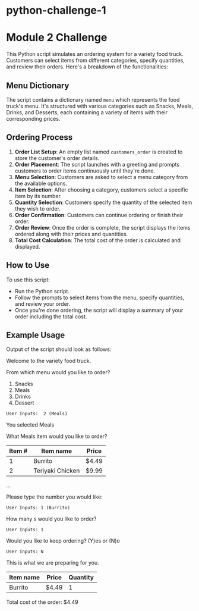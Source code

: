 # python-challenge-1
# Module 2 Challenge

This Python script simulates an ordering system for a variety food truck. Customers can select items from different categories, specify quantities, and review their orders. Here's a breakdown of the functionalities:

## Menu Dictionary

The script contains a dictionary named `menu` which represents the food truck's menu. It's structured with various categories such as Snacks, Meals, Drinks, and Desserts, each containing a variety of items with their corresponding prices.

## Ordering Process

1. **Order List Setup**: An empty list named `customers_order` is created to store the customer's order details.
2. **Order Placement**: The script launches with a greeting and prompts customers to order items continuously until they're done.
3. **Menu Selection**: Customers are asked to select a menu category from the available options.
4. **Item Selection**: After choosing a category, customers select a specific item by its number.
5. **Quantity Selection**: Customers specify the quantity of the selected item they wish to order.
6. **Order Confirmation**: Customers can continue ordering or finish their order.
7. **Order Review**: Once the order is complete, the script displays the items ordered along with their prices and quantities.
8. **Total Cost Calculation**: The total cost of the order is calculated and displayed.

## How to Use

To use this script:
- Run the Python script.
- Follow the prompts to select items from the menu, specify quantities, and review your order.
- Once you're done ordering, the script will display a summary of your order including the total cost.

## Example Usage

Output of the script should look as follows:

Welcome to the variety food truck.

From which menu would you like to order?
1. Snacks
2. Meals
3. Drinks
4. Dessert

```
User Inputs:  2 (Meals) 
```

You selected Meals

What Meals item would you like to order?

Item # | Item name                | Price  
-------|--------------------------|-------  
1      | Burrito                  | $4.49  
2      | Teriyaki Chicken         | $9.99  
...

Please type the number you would like:

```
User Inputs: 1 (Burrito)
```
How many <item name>s would you like to order?  
```
User Inputs: 1  
```
Would you like to keep ordering? (Y)es or (N)o  
```
User Inputs: N
```
This is what we are preparing for you.  

Item name                 | Price  | Quantity  
--------------------------|--------|----------  
Burrito                   | $4.49  |     1  

Total cost of the order: $4.49


